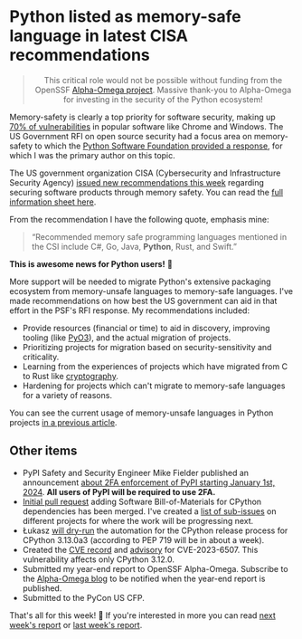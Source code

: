 # Python listed as memory-safe language in latest CISA recommendations

<blockquote>
  <center>This critical role would not be possible without funding from the OpenSSF <a href="https://alpha-omega.dev">Alpha-Omega project</a>. Massive thank-you to Alpha-Omega for investing in the security of the Python ecosystem!</center>
</blockquote>

Memory-safety is clearly a top priority for software security, making up [70% of vulnerabilities](https://www.cisa.gov/news-events/news/urgent-need-memory-safety-software-products) in popular software like Chrome and Windows.
The US Government RFI on open source security had a focus area on memory-safety to which the [Python Software Foundation provided a response](https://www.regulations.gov/comment/ONCD-2023-0002-0107),
for which I was the primary author on this topic.

The US government organization CISA (Cybersecurity and Infrastructure Security Agency) [issued new recommendations this week](https://www.nsa.gov/Press-Room/Press-Releases-Statements/Press-Release-View/Article/3608324/us-and-international-partners-issue-recommendations-to-secure-software-products/)
regarding securing software products through memory safety. You can read the [full information sheet here](https://media.defense.gov/2023/Dec/06/2003352724/-1/-1/0/THE-CASE-FOR-MEMORY-SAFE-ROADMAPS-TLP-CLEAR.PDF).

From the recommendation I have the following quote, emphasis mine:

> “Recommended memory safe programming languages mentioned in the CSI include C#, Go, Java, **Python**, Rust, and Swift.”

**This is awesome news for Python users!** 🥳

More support will be needed to migrate Python's extensive packaging ecosystem from memory-unsafe languages
to memory-safe languages. I've made recommendations on how best the US government can aid in that effort in the PSF's RFI response.
My recommendations included:

* Provide resources (financial or time) to aid in discovery, improving tooling (like [PyO3](https://github.com/PyO3)), and the actual migration of projects.
* Prioritizing projects for migration based on security-sensitivity and criticality.
* Learning from the experiences of projects which have migrated from C to Rust like [cryptography](https://www.youtube.com/watch?v=z_Eiy2W0APU).
* Hardening for projects which can't migrate to memory-safe languages for a variety of reasons.

You can see the current usage of memory-unsafe languages in Python projects [in a previous article](https://sethmlarson.dev/security-developer-in-residence-weekly-report-18).

## Other items

* PyPI Safety and Security Engineer Mike Fielder published an announcement [about 2FA enforcement of PyPI starting January 1st, 2024](https://discuss.python.org/t/announcement-2fa-requirement-for-pypi-2024-01-01/40906). **All users of PyPI will be required to use 2FA.**
* [Initial pull request](https://github.com/python/cpython/pull/112303) adding Software Bill-of-Materials for CPython dependencies has been merged.
  I've created a [list of sub-issues](https://discuss.python.org/t/create-and-distribute-software-bill-of-materials-sbom-for-python-artifacts/39293/11?u=sethmlarson) on different projects for where the work will be progressing next.
* Łukasz [will dry-run](https://github.com/python/release-tools/pull/71#issuecomment-1843852272) the automation for the CPython release process for CPython 3.13.0a3 (according to PEP 719 will be in about a week).
* Created the [CVE record](https://www.cve.org/CVERecord?id=CVE-2023-6507) and [advisory](https://mail.python.org/archives/list/security-announce@python.org/thread/AUL7QFHBLILGISS7U63B47AYSSGJJQZD/) for CVE-2023-6507. This vulnerability affects only CPython 3.12.0.
* Submitted my year-end report to OpenSSF Alpha-Omega. Subscribe to the [Alpha-Omega blog](https://alpha-omega.dev/resources/news/) to be notified when the year-end report is published.
* Submitted to the PyCon US CFP.

That's all for this week! 👋 If you're interested in more you can read [next week's report](https://sethmlarson.dev/security-developer-in-residence-weekly-report-22) or [last week's report](https://sethmlarson.dev/security-developer-in-residence-weekly-report-20).

